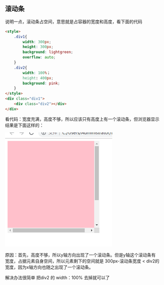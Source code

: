 ## 滚动条

说明一点，滚动条占空间，意思就是占容器的宽度和高度，看下面的代码
``` html
<style>
	.div1{
		width: 300px;
		height: 300px;
		background: lightgreen;
		overflow: auto;
	}
	.div2{
		width: 100%；
		height: 400px;
		background: pink;
	}
</style>
<div class="div1">
	<div class="div2"></div>
</div>
```

看代码：宽度充满，高度不够，所以应该只有高度上有一个滚动条，但浏览器显示结果是下面这样的：

![滚动条](https://github.com/LilyLaw/css-learning/blob/master/img/滚动条.png?raw=true)

原因：首先，高度不够，所以y轴方向出现了一个滚动条。但是y轴这个滚动条有宽度，占据元素自身空间，所以元素剩下的空间就是 300px-滚动条宽度 < div2的宽度，因为x轴方向也随之出现了一个滚动条。

解决办法很简单 把div2 的 width：100% 去掉就可以了